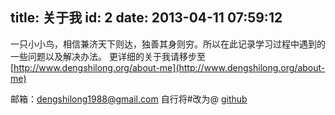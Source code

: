 title: 关于我
id: 2
date: 2013-04-11 07:59:12
---

一只小小鸟，相信兼济天下则达，独善其身则穷。所以在此记录学习过程中遇到的一些问题以及解决办法。
更详细的关于我请移步至[http://www.dengshilong.org/about-me](http://www.dengshilong.org/about-me)

邮箱：dengshilong1988@gmail.com 自行将#改为@
[github](https://github.com/dengshilong)

